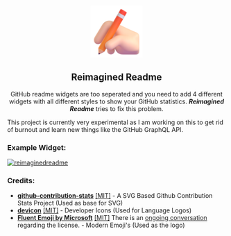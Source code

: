 <div align="center">
<img width="120" src="https://raw.githubusercontent.com/microsoft/fluentui-emoji/558ab792aec59eb639671d41c5666ef12f6d0d80/assets/Writing%20hand/Light/3D/writing_hand_3d_light.png"/>

## Reimagined Readme
GitHub readme widgets are too seperated and you need to add 4 different widgets with all different styles to show your GitHub statistics. ***Reimagined Readme*** tries to fix this problem.

</div>







This project is currently very experimental as I am working on this to get rid of burnout and learn new things like the GitHub GraphQL API.

### Example Widget:
[![reimaginedreadme](https://myreadme.vercel.app/api/embed/PressJump)](https://github.com/PressJump/reimaginedreadme)

### Credits:

 - **[github-contribution-stats](https://github.com/LordDashMe/github-contribution-stats)** [\[MIT\]](https://github.com/LordDashMe/github-contribution-stats/blob/master/LICENSE) - A SVG Based Github Contribution Stats Project (Used as base for SVG)
 - **[devicon](https://github.com/devicons/devicon)** [\[MIT\]](https://github.com/devicons/devicon/blob/master/LICENSE) - Developer Icons (Used for Language Logos)
 - **[Fluent Emoji by Microsoft](https://github.com/microsoft/fluentui-emoji)** [\[MIT\]](https://github.com/microsoft/fluentui-emoji/blob/main/LICENSE) There is an [ongoing conversation](https://github.com/microsoft/fluentui-emoji/issues/18) regarding the license. - Modern Emoji's (Used as the logo)

